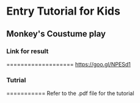 # Entry Tutorial for Kids


## Monkey's Coustume play

### Link for result
===================
https://goo.gl/NPESd1

### Tutrial
===========
Refer to the .pdf file for the tutorial
